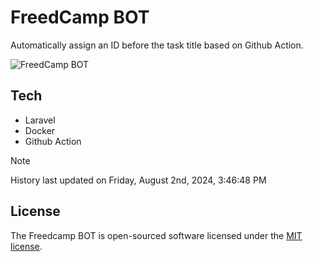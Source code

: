 # FreedCamp BOT

Automatically assign an ID before the task title based on Github Action.

![FreedCamp BOT](https://repository-images.githubusercontent.com/737932867/7d34798b-2680-471c-b089-a78a718d3d6a)

## Tech

- Laravel
- Docker
- Github Action

> [!NOTE]  
> History last updated on Friday, August 2nd, 2024, 3:46:48 PM

## License

The Freedcamp BOT is open-sourced software licensed under the [MIT license](https://opensource.org/licenses/MIT).
